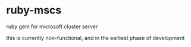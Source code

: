 ruby-mscs
=========

ruby gem for microsoft cluster server

this is currently non-functional, and in the earliest phase of development
